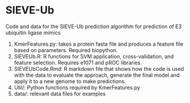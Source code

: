 # SIEVE-Ub
Code and data for the SIEVE-Ub prediction algorithm for prediction of E3 ubiquitin ligase mimics

1. KmerFeatures.py: takes a protein fasta file and produces a feature file based on parameters. Required biopython.
2. SIEVEUb.R: R functions for SVM application, cross-validation, and feature selection. Requires e1071 and pROC libraries.
3. SIEVEUbCode.Rmd: R markdown file that shows how the code is used with the data to evaluate the approach, generate
                    the final model and apply it to a new genome to make predictions.
4. Util/: Python functions required by KmerFeatures.py
5. data/: relevant data files for examples
